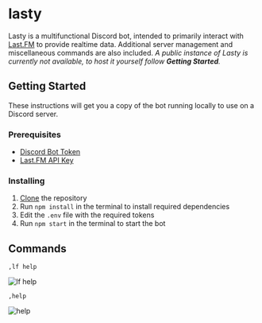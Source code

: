 # lasty

Lasty is a multifunctional Discord bot, intended to primarily interact with [Last.FM](https://www.last.fm/) to provide realtime data. Additional server management and miscellaneous commands are also included. _A public instance of Lasty is currently not available, to host it yourself follow **Getting Started**._

## Getting Started

These instructions will get you a copy of the bot running locally to use on a Discord server.

### Prerequisites

- [Discord Bot Token](https://github.com/reactiflux/discord-irc/wiki/Creating-a-discord-bot-&-getting-a-token)
- [Last.FM API Key](https://www.last.fm/api)

### Installing

1. [Clone](https://help.github.com/articles/cloning-a-repository/) the repository
2. Run `npm install` in the terminal to install required dependencies
3. Edit the `.env` file with the required tokens
4. Run `npm start` in the terminal to start the bot

## Commands

`,lf help`

![lf help](https://i.imgur.com/8JV3BoO.png)

`,help`

![help](https://i.imgur.com/d7kImnr.png)
